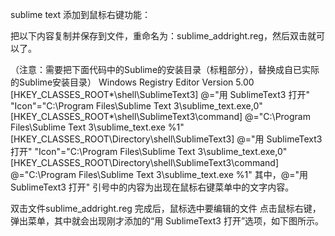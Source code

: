 ﻿sublime text 添加到鼠标右键功能：

把以下内容复制并保存到文件，重命名为：sublime_addright.reg，然后双击就可以了。

（注意：需要把下面代码中的Sublime的安装目录（标粗部分），替换成自已实际的Sublime安装目录）
Windows Registry Editor Version 5.00
[HKEY_CLASSES_ROOT\*\shell\SublimeText3]
@="用 SublimeText3 打开"
"Icon"="C:\\Program Files\\Sublime Text 3\\sublime_text.exe,0"
[HKEY_CLASSES_ROOT\*\shell\SublimeText3\command]
@="C:\\Program Files\\Sublime Text 3\\sublime_text.exe %1"
[HKEY_CLASSES_ROOT\Directory\shell\SublimeText3]
@="用 SublimeText3 打开"
"Icon"="C:\\Program Files\\Sublime Text 3\\sublime_text.exe,0"
[HKEY_CLASSES_ROOT\Directory\shell\SublimeText3\command]
@="C:\\Program Files\\Sublime Text 3\\sublime_text.exe %1"
其中，@="用 SublimeText3 打开" 引号中的内容为出现在鼠标右键菜单中的文字内容。

双击文件sublime_addright.reg 完成后，鼠标选中要编辑的文件
点击鼠标右键，弹出菜单，其中就会出现刚才添加的“用 SublimeText3 打开”选项，如下图所示。
